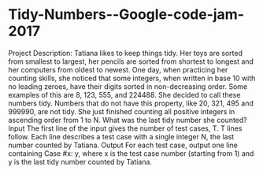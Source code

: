 # Tidy-Numbers--Google-code-jam-2017
Project Description: Tatiana likes to keep things tidy. Her toys are sorted from smallest to largest, her pencils are sorted from shortest to longest and her computers from oldest to newest. One day, when practicing her counting skills, she noticed that some integers, when written in base 10 with no leading zeroes, have their digits sorted in non-decreasing order. Some examples of this are 8, 123, 555, and 224488. She decided to call these numbers tidy. Numbers that do not have this property, like 20, 321, 495 and 999990, are not tidy.  She just finished counting all positive integers in ascending order from 1 to N. What was the last tidy number she counted?  Input  The first line of the input gives the number of test cases, T. T lines follow. Each line describes a test case with a single integer N, the last number counted by Tatiana.  Output  For each test case, output one line containing Case #x: y, where x is the test case number (starting from 1) and y is the last tidy number counted by Tatiana.
